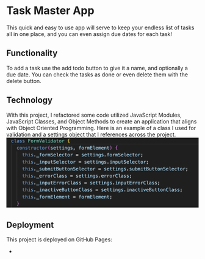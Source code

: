# Task Master App

This quick and easy to use app will serve to keep your endless list of tasks all in one place, and you can even assign due dates for each task!

## Functionality

To add a task use the add todo button to give it a name, and optionally a due date. You can check the tasks as done or even delete them with the delete button.

## Technology

With this project, I refactored some code utilized JavaScript Modules, JavaScript Classes, and Object Methods to create an application that aligns with Object Oriented Programming. Here is an example of a class I used for validation and a settings object that I references across the project.
![alt text](./images/readme-example.png)

## Deployment

This project is deployed on GitHub Pages:

-

